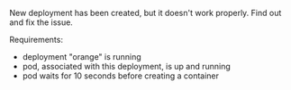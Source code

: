 
New deployment has been created, but it doesn't work properly. Find out and fix the issue.

Requirements:
- deployment "orange" is running
- pod, associated with this deployment, is up and running
- pod waits for 10 seconds before creating a container
